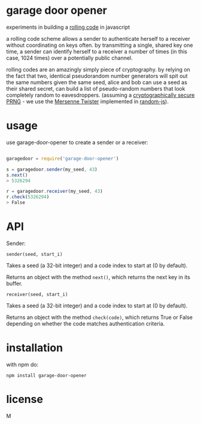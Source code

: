 # garage door opener

experiments in building a [rolling code](https://en.wikipedia.org/wiki/Rolling_code) in javascript

a rolling code scheme allows a sender to authenticate herself to a receiver without coordinating on keys often. by transmitting a single, shared key one time, a sender can identify herself to a receiver a number of times (in this case, 1024 times) over a potentially public channel.

rolling codes are an amazingly simply piece of cryptography. by relying on the fact that two, identical pseudorandom number generators will spit out the same numbers given the same seed, alice and bob can use a seed as their shared secret, can build a list of pseudo-random numbers that look completely random to eavesdroppers. (assuming a [cryptographically secure PRNG](https://en.wikipedia.org/wiki/Cryptographically_secure_pseudorandom_number_generator) - we use the [Mersenne Twister](https://en.wikipedia.org/wiki/Mersenne_Twister) implemented in [random-js](https://www.npmjs.com/package/random-js)).

# usage

use garage-door-opener to create a sender or a receiver:

```javascript

garagedoor = require('garage-door-opener')

s = garagedoor.sender(my_seed, 43)
s.next()
> 5326294

r = garagedoor.receiver(my_seed, 43)
r.check(5326294)
> False
```

# API

Sender:

`sender(seed, start_i)`

Takes a seed (a 32-bit integer) and a code index to start at (0 by default).

Returns an object with the method `next()`, which returns the next key in its buffer.

`receiver(seed, start_i)`

Takes a seed (a 32-bit integer) and a code index to start at (0 by default).

Returns an object with the method `check(code)`, which returns True or False depending on whether the code matches authentication criteria.

# installation

with npm do:

`npm install garage-door-opener`

# license

M
